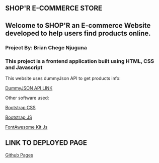 ## SHOP'R E-COMMERCE STORE

## Welcome to SHOP'R an E-commerce Website developed to help users find products online.

### Project By: Brian Chege Njuguna

### This project is a frontend application built using HTML, CSS and Javascript

This website uses dummyJson API to get products info:

[DummyJSON API LINK](https://dummyjson.com/products')

Other software used:

[Bootstrap CSS](https://cdn.jsdelivr.net/npm/bootstrap@5.3.3/dist/css/bootstrap.min.css)

[Bootstrap JS](https://cdn.jsdelivr.net/npm/bootstrap@5.3.3/dist/js/bootstrap.bundle.min.js)

[FontAwesome Kit Js](https://kit.fontawesome.com/639b381c2d.js)

## LINK TO DEPLOYED PAGE

[Github Pages](https://brianchege2k.github.io/project-1/)





